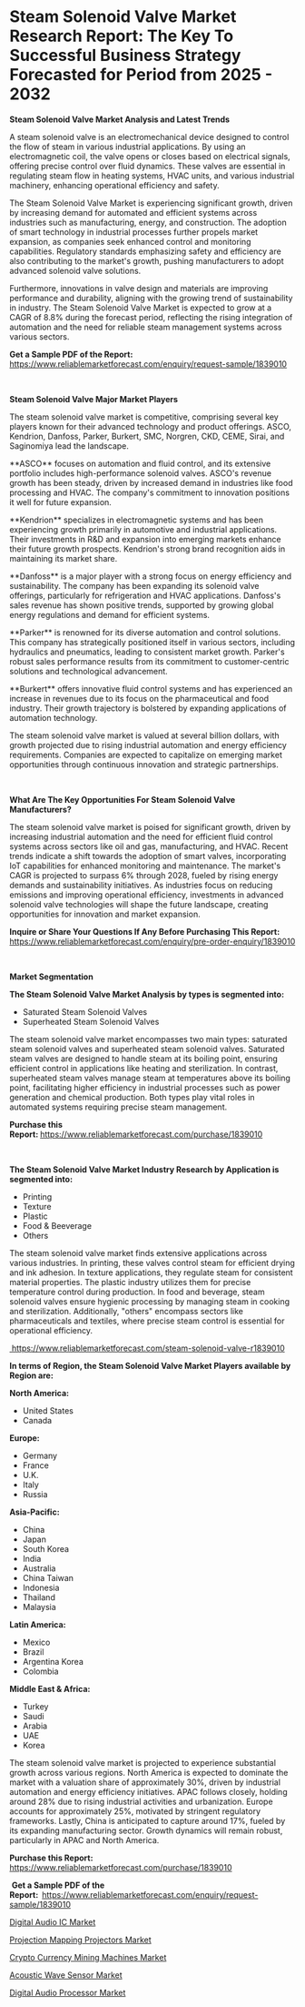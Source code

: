 <p><h1>Steam Solenoid Valve Market Research Report: The Key To Successful Business Strategy Forecasted for Period from 2025 - 2032</h1></p><p><strong>Steam Solenoid Valve Market Analysis and Latest Trends</strong></p>
<p><p>A steam solenoid valve is an electromechanical device designed to control the flow of steam in various industrial applications. By using an electromagnetic coil, the valve opens or closes based on electrical signals, offering precise control over fluid dynamics. These valves are essential in regulating steam flow in heating systems, HVAC units, and various industrial machinery, enhancing operational efficiency and safety.</p><p>The Steam Solenoid Valve Market is experiencing significant growth, driven by increasing demand for automated and efficient systems across industries such as manufacturing, energy, and construction. The adoption of smart technology in industrial processes further propels market expansion, as companies seek enhanced control and monitoring capabilities. Regulatory standards emphasizing safety and efficiency are also contributing to the market's growth, pushing manufacturers to adopt advanced solenoid valve solutions.</p><p>Furthermore, innovations in valve design and materials are improving performance and durability, aligning with the growing trend of sustainability in industry. The Steam Solenoid Valve Market is expected to grow at a CAGR of 8.8% during the forecast period, reflecting the rising integration of automation and the need for reliable steam management systems across various sectors.</p></p>
<p><strong>Get a Sample PDF of the Report:&nbsp;</strong> <a href="https://www.reliablemarketforecast.com/enquiry/request-sample/1839010?utm_campaign=1110&utm_medium=2&utm_source=Github&utm_content=ia&utm_term=06042025&utm_id=steam-solenoid-valve">https://www.reliablemarketforecast.com/enquiry/request-sample/1839010</a></p>
<p>&nbsp;</p>
<p><strong>Steam Solenoid Valve Major Market Players</strong></p>
<p><p>The steam solenoid valve market is competitive, comprising several key players known for their advanced technology and product offerings. ASCO, Kendrion, Danfoss, Parker, Burkert, SMC, Norgren, CKD, CEME, Sirai, and Saginomiya lead the landscape.</p><p>**ASCO** focuses on automation and fluid control, and its extensive portfolio includes high-performance solenoid valves. ASCO's revenue growth has been steady, driven by increased demand in industries like food processing and HVAC. The company's commitment to innovation positions it well for future expansion.</p><p>**Kendrion** specializes in electromagnetic systems and has been experiencing growth primarily in automotive and industrial applications. Their investments in R&D and expansion into emerging markets enhance their future growth prospects. Kendrion's strong brand recognition aids in maintaining its market share.</p><p>**Danfoss** is a major player with a strong focus on energy efficiency and sustainability. The company has been expanding its solenoid valve offerings, particularly for refrigeration and HVAC applications. Danfoss's sales revenue has shown positive trends, supported by growing global energy regulations and demand for efficient systems.</p><p>**Parker** is renowned for its diverse automation and control solutions. This company has strategically positioned itself in various sectors, including hydraulics and pneumatics, leading to consistent market growth. Parker's robust sales performance results from its commitment to customer-centric solutions and technological advancement.</p><p>**Burkert** offers innovative fluid control systems and has experienced an increase in revenues due to its focus on the pharmaceutical and food industry. Their growth trajectory is bolstered by expanding applications of automation technology.</p><p>The steam solenoid valve market is valued at several billion dollars, with growth projected due to rising industrial automation and energy efficiency requirements. Companies are expected to capitalize on emerging market opportunities through continuous innovation and strategic partnerships.</p></p>
<p>&nbsp;</p>
<p><strong>What Are The Key Opportunities For Steam Solenoid Valve Manufacturers?</strong></p>
<p><p>The steam solenoid valve market is poised for significant growth, driven by increasing industrial automation and the need for efficient fluid control systems across sectors like oil and gas, manufacturing, and HVAC. Recent trends indicate a shift towards the adoption of smart valves, incorporating IoT capabilities for enhanced monitoring and maintenance. The market's CAGR is projected to surpass 6% through 2028, fueled by rising energy demands and sustainability initiatives. As industries focus on reducing emissions and improving operational efficiency, investments in advanced solenoid valve technologies will shape the future landscape, creating opportunities for innovation and market expansion.</p></p>
<p><strong>Inquire or Share Your Questions If Any Before Purchasing This Report:</strong> <a href="https://www.reliablemarketforecast.com/enquiry/pre-order-enquiry/1839010?utm_campaign=1110&utm_medium=2&utm_source=Github&utm_content=ia&utm_term=06042025&utm_id=steam-solenoid-valve">https://www.reliablemarketforecast.com/enquiry/pre-order-enquiry/1839010</a></p>
<p>&nbsp;</p>
<p><strong>Market Segmentation</strong></p>
<p><strong>The Steam Solenoid Valve Market Analysis by types is segmented into:</strong></p>
<p><ul><li>Saturated Steam Solenoid Valves</li><li>Superheated Steam Solenoid Valves</li></ul></p>
<p><p>The steam solenoid valve market encompasses two main types: saturated steam solenoid valves and superheated steam solenoid valves. Saturated steam valves are designed to handle steam at its boiling point, ensuring efficient control in applications like heating and sterilization. In contrast, superheated steam valves manage steam at temperatures above its boiling point, facilitating higher efficiency in industrial processes such as power generation and chemical production. Both types play vital roles in automated systems requiring precise steam management.</p></p>
<p><strong>Purchase this Report:&nbsp;</strong><a href="https://www.reliablemarketforecast.com/purchase/1839010?utm_campaign=1110&utm_medium=2&utm_source=Github&utm_content=ia&utm_term=06042025&utm_id=steam-solenoid-valve">https://www.reliablemarketforecast.com/purchase/1839010</a></p>
<p>&nbsp;</p>
<p><strong>The Steam Solenoid Valve Market Industry Research by Application is segmented into:</strong></p>
<p><ul><li>Printing</li><li>Texture</li><li>Plastic</li><li>Food & Beeverage</li><li>Others</li></ul></p>
<p><p>The steam solenoid valve market finds extensive applications across various industries. In printing, these valves control steam for efficient drying and ink adhesion. In texture applications, they regulate steam for consistent material properties. The plastic industry utilizes them for precise temperature control during production. In food and beverage, steam solenoid valves ensure hygienic processing by managing steam in cooking and sterilization. Additionally, "others" encompass sectors like pharmaceuticals and textiles, where precise steam control is essential for operational efficiency.</p></p>
<p><a href="https://www.reliablemarketforecast.com/steam-solenoid-valve-r1839010?utm_campaign=1110&utm_medium=2&utm_source=Github&utm_content=ia&utm_term=06042025&utm_id=steam-solenoid-valve">&nbsp;https://www.reliablemarketforecast.com/steam-solenoid-valve-r1839010</a></p>
<p><strong>In terms of Region, the Steam Solenoid Valve Market Players available by Region are:</strong></p>
<p>
    <p> <strong> North America: </strong>
        <ul>
            <li>United States</li>
            <li>Canada</li>
        </ul>
        </p> 
    <p> <strong> Europe: </strong>
        <ul>
            <li>Germany</li>
            <li>France</li>
            <li>U.K.</li>
            <li>Italy</li>
            <li>Russia</li>
        </ul>
        </p> 
    <p> <strong> Asia-Pacific: </strong>
        <ul>
            <li>China</li>
            <li>Japan</li>
            <li>South Korea</li>
            <li>India</li>
            <li>Australia</li>
            <li>China Taiwan</li>
            <li>Indonesia</li>
            <li>Thailand</li>
            <li>Malaysia</li>
        </ul>
        </p> 
    <p> <strong> Latin America: </strong>
        <ul>
            <li>Mexico</li>
            <li>Brazil</li>
            <li>Argentina Korea</li>
            <li>Colombia</li>
        </ul>
        </p> 
    <p> <strong> Middle East & Africa: </strong>
        <ul>
            <li>Turkey</li>
            <li>Saudi</li>
            <li>Arabia</li>
            <li>UAE</li>
            <li>Korea</li>
        </ul>
    </p>
    </p>
<p><p>The steam solenoid valve market is projected to experience substantial growth across various regions. North America is expected to dominate the market with a valuation share of approximately 30%, driven by industrial automation and energy efficiency initiatives. APAC follows closely, holding around 28% due to rising industrial activities and urbanization. Europe accounts for approximately 25%, motivated by stringent regulatory frameworks. Lastly, China is anticipated to capture around 17%, fueled by its expanding manufacturing sector. Growth dynamics will remain robust, particularly in APAC and North America.</p></p>
<p><strong>Purchase this Report: </strong><a href="https://www.reliablemarketforecast.com/purchase/1839010?utm_campaign=1110&utm_medium=2&utm_source=Github&utm_content=ia&utm_term=06042025&utm_id=steam-solenoid-valve">https://www.reliablemarketforecast.com/purchase/1839010</a></p>
<p>&nbsp;<strong>Get a Sample PDF of the Report:&nbsp;&nbsp;</strong><a href="https://www.reliablemarketforecast.com/enquiry/request-sample/1839010?utm_campaign=1110&utm_medium=2&utm_source=Github&utm_content=ia&utm_term=06042025&utm_id=steam-solenoid-valve">https://www.reliablemarketforecast.com/enquiry/request-sample/1839010</a></p>
<p><strong></strong></p>
<p><p><a href="https://github.com/tyreinhssan/Market-Research-Report-List-1/blob/main/digital-audio-ic-market.md?utm_campaign=1110&utm_medium=2&utm_source=Github&utm_content=ia&utm_term=06042025&utm_id=steam-solenoid-valve">Digital Audio IC Market</a></p><p><a href="https://github.com/luerabollevc/Market-Research-Report-List-1/blob/main/projection-mapping-projectors-market.md?utm_campaign=1110&utm_medium=2&utm_source=Github&utm_content=ia&utm_term=06042025&utm_id=steam-solenoid-valve">Projection Mapping Projectors Market</a></p><p><a href="https://github.com/hiwatchucuy/Market-Research-Report-List-1/blob/main/crypto-currency-mining-machines-market.md?utm_campaign=1110&utm_medium=2&utm_source=Github&utm_content=ia&utm_term=06042025&utm_id=steam-solenoid-valve">Crypto Currency Mining Machines Market</a></p><p><a href="https://github.com/aertsfecto0h/Market-Research-Report-List-1/blob/main/acoustic-wave-sensor-market.md?utm_campaign=1110&utm_medium=2&utm_source=Github&utm_content=ia&utm_term=06042025&utm_id=steam-solenoid-valve">Acoustic Wave Sensor Market</a></p><p><a href="https://github.com/barlevsebako/Market-Research-Report-List-1/blob/main/digital-audio-processor-market.md?utm_campaign=1110&utm_medium=2&utm_source=Github&utm_content=ia&utm_term=06042025&utm_id=steam-solenoid-valve">Digital Audio Processor Market</a></p></p>